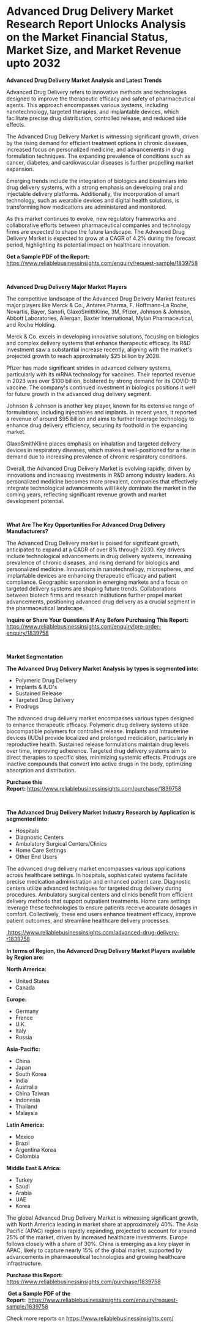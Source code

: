 <p><h1>Advanced Drug Delivery Market Research Report Unlocks Analysis on the Market Financial Status, Market Size, and Market Revenue upto 2032</h1></p><p><strong>Advanced Drug Delivery Market Analysis and Latest Trends</strong></p>
<p><p>Advanced Drug Delivery refers to innovative methods and technologies designed to improve the therapeutic efficacy and safety of pharmaceutical agents. This approach encompasses various systems, including nanotechnology, targeted therapies, and implantable devices, which facilitate precise drug distribution, controlled release, and reduced side effects. </p><p>The Advanced Drug Delivery Market is witnessing significant growth, driven by the rising demand for efficient treatment options in chronic diseases, increased focus on personalized medicine, and advancements in drug formulation techniques. The expanding prevalence of conditions such as cancer, diabetes, and cardiovascular diseases is further propelling market expansion. </p><p>Emerging trends include the integration of biologics and biosimilars into drug delivery systems, with a strong emphasis on developing oral and injectable delivery platforms. Additionally, the incorporation of smart technology, such as wearable devices and digital health solutions, is transforming how medications are administered and monitored. </p><p>As this market continues to evolve, new regulatory frameworks and collaborative efforts between pharmaceutical companies and technology firms are expected to shape the future landscape. The Advanced Drug Delivery Market is expected to grow at a CAGR of 4.2% during the forecast period, highlighting its potential impact on healthcare innovation.</p></p>
<p><strong>Get a Sample PDF of the Report:&nbsp;</strong> <a href="https://www.reliablebusinessinsights.com/enquiry/request-sample/1839758?utm_campaign=2737&utm_medium=2&utm_source=Github&utm_content=ia&utm_term=09032025&utm_id=advanced-drug-delivery">https://www.reliablebusinessinsights.com/enquiry/request-sample/1839758</a></p>
<p>&nbsp;</p>
<p><strong>Advanced Drug Delivery Major Market Players</strong></p>
<p><p>The competitive landscape of the Advanced Drug Delivery Market features major players like Merck & Co., Antares Pharma, F. Hoffmann-La Roche, Novartis, Bayer, Sanofi, GlaxoSmithKline, 3M, Pfizer, Johnson & Johnson, Abbott Laboratories, Allergan, Baxter International, Mylan Pharmaceutical, and Roche Holding. </p><p>Merck & Co. excels in developing innovative solutions, focusing on biologics and complex delivery systems that enhance therapeutic efficacy. Its R&D investment saw a substantial increase recently, aligning with the market's projected growth to reach approximately $25 billion by 2028. </p><p>Pfizer has made significant strides in advanced delivery systems, particularly with its mRNA technology for vaccines. Their reported revenue in 2023 was over $100 billion, bolstered by strong demand for its COVID-19 vaccine. The company's continued investment in biologics positions it well for future growth in the advanced drug delivery segment.</p><p>Johnson & Johnson is another key player, known for its extensive range of formulations, including injectables and implants. In recent years, it reported a revenue of around $95 billion and aims to further leverage technology to enhance drug delivery efficiency, securing its foothold in the expanding market.</p><p>GlaxoSmithKline places emphasis on inhalation and targeted delivery devices in respiratory diseases, which makes it well-positioned for a rise in demand due to increasing prevalence of chronic respiratory conditions. </p><p>Overall, the Advanced Drug Delivery Market is evolving rapidly, driven by innovations and increasing investments in R&D among industry leaders. As personalized medicine becomes more prevalent, companies that effectively integrate technological advancements will likely dominate the market in the coming years, reflecting significant revenue growth and market development potential.</p></p>
<p>&nbsp;</p>
<p><strong>What Are The Key Opportunities For Advanced Drug Delivery Manufacturers?</strong></p>
<p><p>The Advanced Drug Delivery market is poised for significant growth, anticipated to expand at a CAGR of over 8% through 2030. Key drivers include technological advancements in drug delivery systems, increasing prevalence of chronic diseases, and rising demand for biologics and personalized medicine. Innovations in nanotechnology, microspheres, and implantable devices are enhancing therapeutic efficacy and patient compliance. Geographic expansion in emerging markets and a focus on targeted delivery systems are shaping future trends. Collaborations between biotech firms and research institutions further propel market advancements, positioning advanced drug delivery as a crucial segment in the pharmaceutical landscape.</p></p>
<p><strong>Inquire or Share Your Questions If Any Before Purchasing This Report:</strong> <a href="https://www.reliablebusinessinsights.com/enquiry/pre-order-enquiry/1839758?utm_campaign=2737&utm_medium=2&utm_source=Github&utm_content=ia&utm_term=09032025&utm_id=advanced-drug-delivery">https://www.reliablebusinessinsights.com/enquiry/pre-order-enquiry/1839758</a></p>
<p>&nbsp;</p>
<p><strong>Market Segmentation</strong></p>
<p><strong>The Advanced Drug Delivery Market Analysis by types is segmented into:</strong></p>
<p><ul><li>Polymeric Drug Delivery</li><li>Implants & IUD's</li><li>Sustained Release</li><li>Targeted Drug Delivery</li><li>Prodrugs</li></ul></p>
<p><p>The advanced drug delivery market encompasses various types designed to enhance therapeutic efficacy. Polymeric drug delivery systems utilize biocompatible polymers for controlled release. Implants and intrauterine devices (IUDs) provide localized and prolonged medication, particularly in reproductive health. Sustained release formulations maintain drug levels over time, improving adherence. Targeted drug delivery systems aim to direct therapies to specific sites, minimizing systemic effects. Prodrugs are inactive compounds that convert into active drugs in the body, optimizing absorption and distribution.</p></p>
<p><strong>Purchase this Report:&nbsp;</strong><a href="https://www.reliablebusinessinsights.com/purchase/1839758?utm_campaign=2737&utm_medium=2&utm_source=Github&utm_content=ia&utm_term=09032025&utm_id=advanced-drug-delivery">https://www.reliablebusinessinsights.com/purchase/1839758</a></p>
<p>&nbsp;</p>
<p><strong>The Advanced Drug Delivery Market Industry Research by Application is segmented into:</strong></p>
<p><ul><li>Hospitals</li><li>Diagnostic Centers</li><li>Ambulatory Surgical Centers/Clinics</li><li>Home Care Settings</li><li>Other End Users</li></ul></p>
<p><p>The advanced drug delivery market encompasses various applications across healthcare settings. In hospitals, sophisticated systems facilitate precise medication administration and enhanced patient care. Diagnostic centers utilize advanced techniques for targeted drug delivery during procedures. Ambulatory surgical centers and clinics benefit from efficient delivery methods that support outpatient treatments. Home care settings leverage these technologies to ensure patients receive accurate dosages in comfort. Collectively, these end users enhance treatment efficacy, improve patient outcomes, and streamline healthcare delivery processes.</p></p>
<p><a href="https://www.reliablebusinessinsights.com/advanced-drug-delivery-r1839758?utm_campaign=2737&utm_medium=2&utm_source=Github&utm_content=ia&utm_term=09032025&utm_id=advanced-drug-delivery">&nbsp;https://www.reliablebusinessinsights.com/advanced-drug-delivery-r1839758</a></p>
<p><strong>In terms of Region, the Advanced Drug Delivery Market Players available by Region are:</strong></p>
<p>
    <p> <strong> North America: </strong>
        <ul>
            <li>United States</li>
            <li>Canada</li>
        </ul>
        </p> 
    <p> <strong> Europe: </strong>
        <ul>
            <li>Germany</li>
            <li>France</li>
            <li>U.K.</li>
            <li>Italy</li>
            <li>Russia</li>
        </ul>
        </p> 
    <p> <strong> Asia-Pacific: </strong>
        <ul>
            <li>China</li>
            <li>Japan</li>
            <li>South Korea</li>
            <li>India</li>
            <li>Australia</li>
            <li>China Taiwan</li>
            <li>Indonesia</li>
            <li>Thailand</li>
            <li>Malaysia</li>
        </ul>
        </p> 
    <p> <strong> Latin America: </strong>
        <ul>
            <li>Mexico</li>
            <li>Brazil</li>
            <li>Argentina Korea</li>
            <li>Colombia</li>
        </ul>
        </p> 
    <p> <strong> Middle East & Africa: </strong>
        <ul>
            <li>Turkey</li>
            <li>Saudi</li>
            <li>Arabia</li>
            <li>UAE</li>
            <li>Korea</li>
        </ul>
    </p>
    </p>
<p><p>The global Advanced Drug Delivery Market is witnessing significant growth, with North America leading in market share at approximately 40%. The Asia Pacific (APAC) region is rapidly expanding, projected to account for around 25% of the market, driven by increased healthcare investments. Europe follows closely with a share of 30%. China is emerging as a key player in APAC, likely to capture nearly 15% of the global market, supported by advancements in pharmaceutical technologies and growing healthcare infrastructure.</p></p>
<p><strong>Purchase this Report: </strong><a href="https://www.reliablebusinessinsights.com/purchase/1839758?utm_campaign=2737&utm_medium=2&utm_source=Github&utm_content=ia&utm_term=09032025&utm_id=advanced-drug-delivery">https://www.reliablebusinessinsights.com/purchase/1839758</a></p>
<p>&nbsp;<strong>Get a Sample PDF of the Report:&nbsp;&nbsp;</strong><a href="https://www.reliablebusinessinsights.com/enquiry/request-sample/1839758?utm_campaign=2737&utm_medium=2&utm_source=Github&utm_content=ia&utm_term=09032025&utm_id=advanced-drug-delivery">https://www.reliablebusinessinsights.com/enquiry/request-sample/1839758</a></p>
<p><strong></strong></p>
<p>Check more reports on <a href="https://www.reliablebusinessinsights.com/?utm_campaign=2737&utm_medium=2&utm_source=Github&utm_content=ia&utm_term=09032025&utm_id=advanced-drug-delivery">https://www.reliablebusinessinsights.com/</a></p>